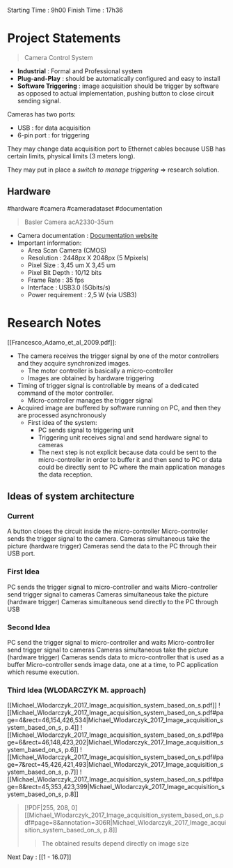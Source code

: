 Starting Time : 9h00
Finish Time : 17h36
# Project Statements

> Camera Control System

- **Industrial** : Formal and Professional system
- **Plug-and-Play** : should be automatically configured and easy to install
- **Software Triggering** : image acquisition should be trigger by software as opposed to actual implementation, pushing button to close circuit sending signal.

Cameras has two ports: 
- USB : for data acquisition
- 6-pin port : for triggering

They may change data acquisition port to Ethernet cables because USB has certain limits, physical limits (3 meters long).

They may put in place a _switch to manage triggering_ => research solution.

## Hardware
 #hardware #camera #cameradataset #documentation

> Basler Camera acA2330-35um


- Camera documentation : [Documentation website](https://docs.baslerweb.com/aca2440-35um)
- Important information: 
	- Area Scan Camera (CMOS)
	- Resolution : 2448px X 2048px (5 Mpixels)
	- Pixel Size : 3,45 um X 3,45 um
	- Pixel Bit Depth : 10/12 bits
	- Frame Rate : 35 fps
	- Interface : USB3.0 (5Gbits/s)
	- Power requirement : 2,5 W (via USB3)

# Research Notes

[[Francesco_Adamo_et_al_2009.pdf]]: 
- The camera receives the trigger signal by one of the motor controllers and they acquire synchronized images.
	- The motor controller is basically a micro-controller
	- Images are obtained by hardware triggering
- Timing of trigger signal is controllable by means of a dedicated command of the motor controller.
	- Micro-controller manages the trigger signal
- Acquired image are buffered by software running on PC, and then they are processed asynchronously
	- First idea of the system:
		- PC sends signal to triggering unit
		- Triggering unit receives signal and send hardware signal to cameras
		- The next step is not explicit because data could be sent to the micro-controller in order to buffer it and then send to PC or data could be directly sent to PC where the main application manages the data reception.


## Ideas of system architecture

### Current

A button closes the circuit inside the micro-controller 
Micro-controller sends the trigger signal to the camera. 
Cameras simultaneous take the picture (hardware trigger)
Cameras send the data to the PC through their USB port. 

### First Idea

PC sends the trigger signal to micro-controller and waits
Micro-controller send trigger signal to cameras
Cameras simultaneous take the picture (hardware trigger)
Cameras simultaneous send directly to the PC through USB

### Second Idea

PC send the trigger signal to micro-controller and waits
Micro-controller send trigger signal to cameras
Cameras simultaneous take the picture (hardware trigger)
Cameras sends data to micro-controller that is used as a buffer
Micro-controller sends image data, one at a time, to PC application which resume execution.

### Third Idea (WLODARCZYK M. approach)

[[Michael_Wlodarczyk_2017_Image_acquisition_system_based_on_s.pdf]]
![[Michael_Wlodarczyk_2017_Image_acquisition_system_based_on_s.pdf#page=4&rect=46,154,426,534|Michael_Wlodarczyk_2017_Image_acquisition_system_based_on_s, p.4]]
![[Michael_Wlodarczyk_2017_Image_acquisition_system_based_on_s.pdf#page=6&rect=46,148,423,202|Michael_Wlodarczyk_2017_Image_acquisition_system_based_on_s, p.6]]
![[Michael_Wlodarczyk_2017_Image_acquisition_system_based_on_s.pdf#page=7&rect=45,426,421,493|Michael_Wlodarczyk_2017_Image_acquisition_system_based_on_s, p.7]]
![[Michael_Wlodarczyk_2017_Image_acquisition_system_based_on_s.pdf#page=8&rect=45,353,423,399|Michael_Wlodarczyk_2017_Image_acquisition_system_based_on_s, p.8]]
> [!PDF|255, 208, 0] [[Michael_Wlodarczyk_2017_Image_acquisition_system_based_on_s.pdf#page=8&annotation=306R|Michael_Wlodarczyk_2017_Image_acquisition_system_based_on_s, p.8]]
> > The obtained results depend directly on image size


Next Day : [[1 - 16.07]]